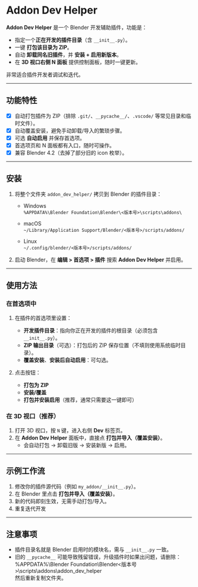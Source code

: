 # Addon Dev Helper

**Addon Dev Helper** 是一个 Blender 开发辅助插件，功能是：

- 指定一个**正在开发的插件目录**（含 `__init__.py`）。
- 一键 **打包该目录为 ZIP**。
- 自动 **卸载同名旧插件**，并 **安装 + 启用新版本**。
- 在 **3D 视口右侧 N 面板** 提供控制面板，随时一键更新。

非常适合插件开发者调试和迭代。

---

## 功能特性

- [x] 自动打包插件为 ZIP（排除 `.git/`、`__pycache__/`、`.vscode/` 等常见目录和临时文件）。
- [x] 自动覆盖安装，避免手动卸载/导入的繁琐步骤。
- [x] 可选 **自动启用** 并保存首选项。
- [x] 首选项页和 N 面板都有入口，随时可操作。
- [x] 兼容 Blender 4.2（去掉了部分旧的 icon 枚举）。

---

## 安装

1. 将整个文件夹 `addon_dev_helper/` 拷贝到 Blender 的插件目录：

   - Windows  
     `%APPDATA%\Blender Foundation\Blender\<版本号>\scripts\addons\`

   - macOS  
     `~/Library/Application Support/Blender/<版本号>/scripts/addons/`

   - Linux  
     `~/.config/blender/<版本号>/scripts/addons/`

2. 启动 Blender，在 **编辑 > 首选项 > 插件** 搜索 **Addon Dev Helper** 并启用。

---

## 使用方法

### 在首选项中
1. 在插件的首选项里设置：
   - **开发插件目录**：指向你正在开发的插件的根目录（必须包含 `__init__.py`）。
   - **ZIP 输出目录**（可选）：打包后的 ZIP 保存位置（不填则使用系统临时目录）。
   - **覆盖安装**、**安装后自动启用**：可勾选。

2. 点击按钮：
   - **打包为 ZIP**  
   - **安装/覆盖**  
   - **打包并安装启用**（推荐，通常只需要这一键即可）

### 在 3D 视口（推荐）
1. 打开 3D 视口，按 `N` 键，进入右侧 **Dev** 标签页。  
2. 在 **Addon Dev Helper** 面板中，直接点 **打包并导入（覆盖安装）**。  
   - 会自动打包 → 卸载旧版 → 安装新版 → 启用。

---

## 示例工作流

1. 修改你的插件源代码（例如 `my_addon/__init__.py`）。  
2. 在 Blender 里点击 **打包并导入（覆盖安装）**。  
3. 新的代码即刻生效，无需手动打包/导入。  
4. 重复迭代开发

---

## 注意事项

- 插件目录名就是 Blender 启用时的模块名，需与 `__init__.py` 一致。  
- 旧的 `__pycache__` 可能导致残留错误，升级插件时如果出问题，请删除： %APPDATA%\Blender Foundation\Blender<版本号>\scripts\addons\addon_dev_helper\
然后重新复制文件夹。  
